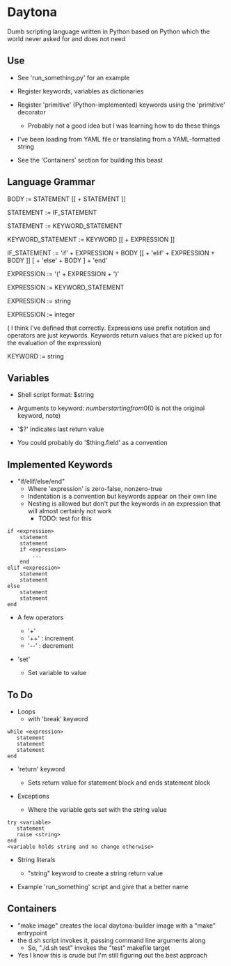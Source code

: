 # Daytona

Dumb scripting language written in Python based on Python which the world never asked for and does not need

## Use

* See 'run_something.py' for an example

* Register keywords, variables as dictionaries

* Register 'primitive' (Python-implemented) keywords using the 'primitive' decorator
  * Probably not a good idea but I was learning how to do these things

* I've been loading from YAML file or translating from a YAML-formatted string

* See the 'Containers' section for building this beast

## Language Grammar

BODY := STATEMENT [[ + STATEMENT ]]

STATEMENT := IF_STATEMENT

STATEMENT := KEYWORD_STATEMENT

KEYWORD_STATEMENT := KEYWORD [[ + EXPRESSION ]]

IF_STATEMENT := 'if' + EXPRESSION + BODY [[ + 'elif' + EXPRESSION + BODY ]] [ + 'else' + BODY ] + 'end'

EXPRESSION := '(' + EXPRESSION + ')'

EXPRESSION := KEYWORD_STATEMENT

EXPRESSION := string

EXPRESSION := integer

( I think I've defined that correctly.  Expressions use prefix notation and operators are just keywords.  Keywords return values that are picked up for the evaluation of the expression)

KEYWORD := string

## Variables

* Shell script format: $string

* Arguments to keyword: $number starting from 0 ($0 is not the original keyword, note)

* '$?' indicates last return value

* You could probably do '$thing.field' as a convention

## Implemented Keywords

* "if/elif/else/end"
  * Where 'expression' is zero-false, nonzero-true
  * Indentation is a convention but keywords appear on their own line
  * Nesting is allowed but don't put the keywords in an expression that will almost certainly not work
    * TODO: test for this

```
if <expression>
    statement
    statement
    if <expression>
        ...
    end
elif <expression>
    statement
    statement
else
    statement
    statement
end
```


* A few operators
  * '+'
  * '++' : increment
  * '--' : decrement


* 'set'
  * Set variable to value

## To Do

* Loops
  * with 'break' keyword

```
while <expression>
   statement
   statement
   statement
end
```


* 'return' keyword
  * Sets return value for statement block and ends statement block


* Exceptions
  * Where the variable gets set with the string value

```
try <variable>
   statement
   raise <string>
end
<variable holds string and no change otherwise>
```


* String literals
  * "string" keyword to create a string return value


* Example 'run_something' script and give that a better name


## Containers

* "make image" creates the local daytona-builder image with a "make" entrypoint
* the d.sh script invokes it, passing command line arguments along
  * So, "./d.sh test" invokes the "test" makefile target
* Yes I know this is crude but I'm still figuring out the best approach
